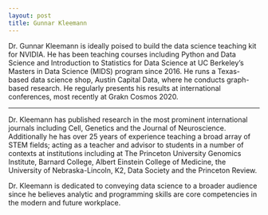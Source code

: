```yaml
---
layout: post
title: Gunnar Kleemann
---
```


Dr. Gunnar Kleemann is ideally poised to build the data science teaching kit for NVIDIA. He has been teaching courses including Python and Data Science and Introduction to Statistics for Data Science at UC Berkeley’s Masters in Data Science (MIDS) program since 2016. He runs a Texas-based data science shop, Austin Capital Data, where he conducts graph-based research. He regularly presents his results at international conferences, most recently at Grakn Cosmos 2020. 

-----

Dr. Kleemann has published research in the most prominent international journals including Cell, Genetics and the Journal of Neuroscience. Additionally he has over 25 years of experience teaching a broad array of STEM fields; acting as a teacher and advisor to students in a number of contexts at institutions including at The Princeton University Genomics Institute, Barnard College, Albert Einstein College of Medicine, the University of Nebraska-Lincoln, K2, Data Society and the Princeton Review.

Dr. Kleemann is dedicated to conveying data science to a broader audience since he believes analytic and programming skills are core competencies in the modern and future workplace.
